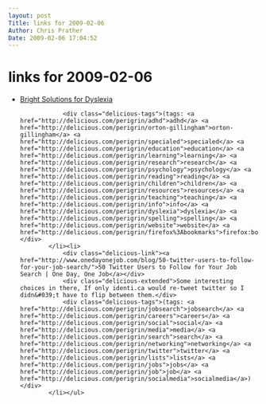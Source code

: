 ```yaml
---
layout: post
Title: links for 2009-02-06  
Author: Chris Prather
Date: 2009-02-06 17:04:52
---
```


# links for 2009-02-06
<ul class="delicious"><li>
                <div class="delicious-link"><a href="http://www.dys-add.com/">Bright Solutions for Dyslexia</a></div>
                
                <div class="delicious-tags">(tags: <a href="http://delicious.com/perigrin/adhd">adhd</a> <a href="http://delicious.com/perigrin/orton-gillingham">orton-gillingham</a> <a href="http://delicious.com/perigrin/specialed">specialed</a> <a href="http://delicious.com/perigrin/education">education</a> <a href="http://delicious.com/perigrin/learning">learning</a> <a href="http://delicious.com/perigrin/research">research</a> <a href="http://delicious.com/perigrin/psychology">psychology</a> <a href="http://delicious.com/perigrin/reading">reading</a> <a href="http://delicious.com/perigrin/children">children</a> <a href="http://delicious.com/perigrin/resources">resources</a> <a href="http://delicious.com/perigrin/teaching">teaching</a> <a href="http://delicious.com/perigrin/info">info</a> <a href="http://delicious.com/perigrin/dyslexia">dyslexia</a> <a href="http://delicious.com/perigrin/spelling">spelling</a> <a href="http://delicious.com/perigrin/website">website</a> <a href="http://delicious.com/perigrin/firefox%3Abookmarks">firefox:bookmarks</a>)</div>
            </li><li>
                <div class="delicious-link"><a href="http://www.onedayonejob.com/blog/50-twitter-users-to-follow-for-your-job-search/">50 Twitter Users to Follow for Your Job Search | One Day, One Job</a></div>
                <div class="delicious-extended">Some interesting choices in there, If only identi.ca would re-tweet twitter so I didn&#039;t have to flip between them.</div>
                <div class="delicious-tags">(tags: <a href="http://delicious.com/perigrin/jobsearch">jobsearch</a> <a href="http://delicious.com/perigrin/careers">careers</a> <a href="http://delicious.com/perigrin/social">social</a> <a href="http://delicious.com/perigrin/media">media</a> <a href="http://delicious.com/perigrin/search">search</a> <a href="http://delicious.com/perigrin/networking">networking</a> <a href="http://delicious.com/perigrin/twitter">twitter</a> <a href="http://delicious.com/perigrin/lists">lists</a> <a href="http://delicious.com/perigrin/jobs">jobs</a> <a href="http://delicious.com/perigrin/job">job</a> <a href="http://delicious.com/perigrin/socialmedia">socialmedia</a>)</div>
            </li></ul>
